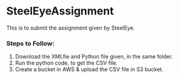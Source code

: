 # SteelEyeAssignment
This is to submit the assignment given by SteelEye.

<h3>Steps to Follow:</h3>
<ol>
    <li> Download the XMLfie and Python file given, in the same folder. </li>
    <li> Run the python code, to get the CSV file. </li>
    <li> Create a bucket in AWS & upload the CSV file in S3 bucket. </li>
</ol>
